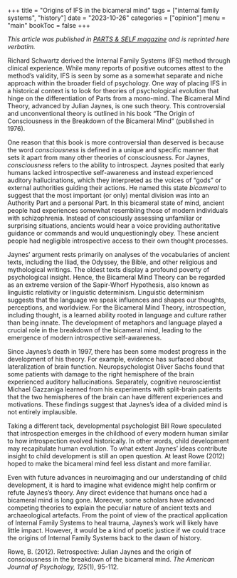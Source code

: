 +++
title = "Origins of IFS in the bicameral mind"
tags = ["internal family systems", "history"]
date = "2023-10-26"
categories = ["opinion"]
menu = "main"
bookToc = false
+++

*This article was published in [PARTS & SELF magazine](https://partsandself.org/co-constructions-the-origins-of-parts/) and is reprinted here verbatim.*

Richard Schwartz derived the Internal Family Systems (IFS) method through clinical experience. While many reports of positive outcomes attest to the method’s validity, IFS is seen by some as a somewhat separate and niche approach within the broader field of psychology. One way of placing IFS in a historical context is to look for theories of psychological evolution that hinge on the differentiation of Parts from a mono-mind. The Bicameral Mind Theory, advanced by Julian Jaynes, is one such theory. This controversial and unconventional theory is outlined in his book “The Origin of Consciousness in the Breakdown of the Bicameral Mind” (published in 1976).

One reason that this book is more controversial than deserved is because the word *consciousness* is defined in a unique and specific manner that sets it apart from many other theories of consciousness. For Jaynes, *consciousness* refers to the ability to introspect. Jaynes posited that early humans lacked introspective self-awareness and instead experienced auditory hallucinations, which they interpreted as the voices of “gods” or external authorities guiding their actions. He named this state *bicameral* to suggest that the most important (or only) mental division was into an Authority Part and a personal Part. In this bicameral state of mind, ancient people had experiences somewhat resembling those of modern individuals with schizophrenia. Instead of consciously assessing unfamiliar or surprising situations, ancients would hear a voice providing authoritative guidance or commands and would unquestioningly obey. These ancient people had negligible introspective access to their own thought processes.

Jaynes’ argument rests primarily on analyses of the vocabularies of ancient texts, including the Iliad, the Odyssey, the Bible, and other religious and mythological writings. The oldest texts display a profound poverty of psychological insight. Hence, the Bicameral Mind Theory can be regarded as an extreme version of the Sapir-Whorf Hypothesis, also known as linguistic relativity or linguistic determinism. Linguistic determinism suggests that the language we speak influences and shapes our thoughts, perceptions, and worldview. For the Bicameral Mind Theory, introspection, including thought, is a learned ability rooted in language and culture rather than being innate. The development of metaphors and language played a crucial role in the breakdown of the bicameral mind, leading to the emergence of modern introspective self-awareness.

Since Jaynes’s death in 1997, there has been some modest progress in the development of his theory. For example, evidence has surfaced about lateralization of brain function. Neuropsychologist Oliver Sachs found that some patients with damage to the right hemisphere of the brain experienced auditory hallucinations. Separately, cognitive neuroscientist Michael Gazzaniga learned from his experiments with split-brain patients that the two hemispheres of the brain can have different experiences and motivations. These findings suggest that Jaynes’s idea of a divided mind is not entirely implausible.

Taking a different tack, developmental psychologist Bill Rowe speculated that introspection emerges in the childhood of every modern human similar to how introspection evolved historically. In other words, child development may recapitulate human evolution. To what extent Jaynes’ ideas contribute insight to child development is still an open question. At least Rowe (2012) hoped to make the bicameral mind feel less distant and more familiar.

Even with future advances in neuroimaging and our understanding of child development, it is hard to imagine what evidence might help confirm or refute Jaynes’s theory. Any direct evidence that humans once had a bicameral mind is long gone. Moreover, some scholars have advanced competing theories to explain the peculiar nature of ancient texts and archaeological artefacts. From the point of view of the practical application of Internal Family Systems to heal trauma, Jaynes’s work will likely have little impact. However, it would be a kind of poetic justice if we could trace the origins of Internal Family Systems back to the dawn of history.

Rowe, B. (2012). Retrospective: Julian Jaynes and the origin of consciousness in the breakdown of the bicameral mind. *The American Journal of Psychology, 125*(1), 95-112.
